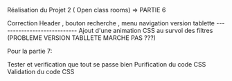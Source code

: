 Réalisation du Projet 2 ( Open class rooms) => PARTIE 6

Correction Header , bouton recherche , menu navigation version tablette ----------------------------
Ajout d'une animation CSS au survol des filtres (PROBLEME VERSION TABLLETE MARCHE PAS ???)


Pour la partie 7:

Tester et verification que tout se passe bien
Purification du code CSS 
Validation du code CSS